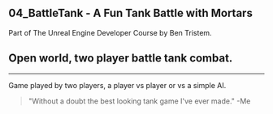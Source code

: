 ## 04_BattleTank - A Fun Tank Battle with Mortars
Part of The Unreal Engine Developer Course by Ben Tristem.

## Open world, two player battle tank combat.
------------------------------------------
Game played by two players, a player vs player or vs a simple AI.

> "Without a doubt the best looking tank game I've ever made." -Me


